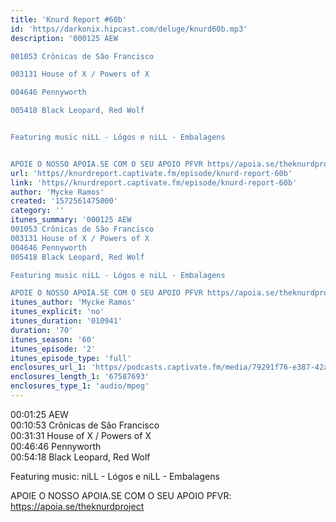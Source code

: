 ```yaml
---
title: 'Knurd Report #60b'
id: 'https//darkonix.hipcast.com/deluge/knurd60b.mp3'
description: '000125 AEW

001053 Crônicas de Sâo Francisco

003131 House of X / Powers of X

004646 Pennyworth

005418 Black Leopard, Red Wolf


Featuring music niLL - Lógos e niLL - Embalagens


APOIE O NOSSO APOIA.SE COM O SEU APOIO PFVR https//apoia.se/theknurdproject'
url: 'https//knurdreport.captivate.fm/episode/knurd-report-60b'
link: 'https//knurdreport.captivate.fm/episode/knurd-report-60b'
author: 'Mycke Ramos'
created: '1572561475000'
category: ''
itunes_summary: '000125 AEW
001053 Crônicas de Sâo Francisco
003131 House of X / Powers of X
004646 Pennyworth
005418 Black Leopard, Red Wolf

Featuring music niLL - Lógos e niLL - Embalagens

APOIE O NOSSO APOIA.SE COM O SEU APOIO PFVR https//apoia.se/theknurdproject'
itunes_author: 'Mycke Ramos'
itunes_explicit: 'no'
itunes_duration: '010941'
duration: '70'
itunes_season: '60'
itunes_episode: '2'
itunes_episode_type: 'full'
enclosures_url_1: 'https//podcasts.captivate.fm/media/79291f76-e387-42aa-a28b-81a2b1ee6936/knurd60b_tc.mp3'
enclosures_length_1: '67587693'
enclosures_type_1: 'audio/mpeg'
---
```

00:01:25 AEW  
00:10:53 Crônicas de Sâo Francisco  
00:31:31 House of X / Powers of X  
00:46:46 Pennyworth  
00:54:18 Black Leopard, Red Wolf

Featuring music: niLL - Lógos e niLL - Embalagens

APOIE O NOSSO APOIA.SE COM O SEU APOIO PFVR: https://apoia.se/theknurdproject